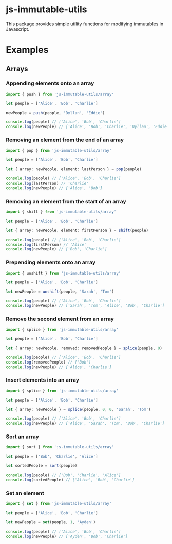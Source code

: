 # js-immutable-utils
This package provides simple utility functions for modifying immutables in Javascript.
# Examples
## Arrays
### Appending elements onto an array
```typescript
import { push } from 'js-immutable-utils/array'

let people = ['Alice', 'Bob', 'Charlie']

newPeople = push(people, 'Dyllan', 'Eddie')

console.log(people) // ['Alice', 'Bob', 'Charlie']
console.log(newPeople) // ['Alice', 'Bob', 'Charlie', 'Dyllan', 'Eddie']
```
### Removing an element from the end of an array
```typescript
import { pop } from 'js-immutable-utils/array'

let people = ['Alice', 'Bob', 'Charlie']

let { array: newPeople, element: lastPerson } = pop(people)

console.log(people) // ['Alice', 'Bob', 'Charlie']
console.log(lastPerson) // 'Charlie'
console.log(newPeople) // ['Alice', 'Bob']
```
### Removing an element from the start of an array
```typescript
import { shift } from 'js-immutable-utils/array'

let people = ['Alice', 'Bob', 'Charlie']

let { array: newPeople, element: firstPerson } = shift(people)

console.log(people) // ['Alice', 'Bob', 'Charlie']
console.log(firstPerson) // 'Alice'
console.log(newPeople) // ['Bob', 'Charlie']
```
### Prepending elements onto an array
```typescript
import { unshift } from 'js-immutable-utils/array'

let people = ['Alice', 'Bob', 'Charlie']

let newPeople = unshift(people, 'Sarah', 'Tom')

console.log(people) // ['Alice', 'Bob', 'Charlie']
console.log(newPeople) // ['Sarah', 'Tom', 'Alice', 'Bob', 'Charlie']
```
### Remove the second element from an array
```typescript
import { splice } from 'js-immutable-utils/array'

let people = ['Alice', 'Bob', 'Charlie']

let { array: newPeople, removed: removedPeople } = splice(people, 0)

console.log(people) // ['Alice', 'Bob', 'Charlie']
console.log(removedPeople) // ['Bob']
console.log(newPeople) // ['Alice', 'Charlie']
```
### Insert elements into an array
```typescript
import { splice } from 'js-immutable-utils/array'

let people = ['Alice', 'Bob', 'Charlie']

let { array: newPeople } = splice(people, 0, 0, 'Sarah', 'Tom')

console.log(people) // ['Alice', 'Bob', 'Charlie']
console.log(newPeople) // ['Alice', 'Sarah', 'Tom', 'Bob', 'Charlie']
```
### Sort an array
```typescript
import { sort } from 'js-immutable-utils/array'

let people = ['Bob', 'Charlie', 'Alice']

let sortedPeople = sort(people)

console.log(people) // ['Bob', 'Charlie', 'Alice']
console.log(sortedPeople) // ['Alice', 'Bob', 'Charlie']
```
### Set an element
```typescript
import { set } from 'js-immutable-utils/array'

let people = ['Alice', 'Bob', 'Charlie']

let newPeople = set(people, 1, 'Ayden')

console.log(people) // ['Alice', 'Bob', 'Charlie']
console.log(newPeople) // ['Ayden', 'Bob', 'Charlie']
```